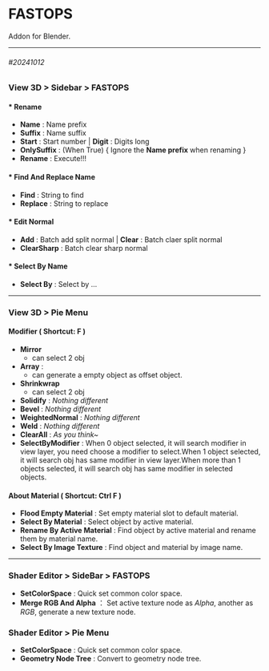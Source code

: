 # FASTOPS 
Addon for Blender.

---

###### #20241012

### View 3D > Sidebar > FASTOPS
#### * Rename
* __Name__ : Name prefix
* __Suffix__ : Name suffix
* __Start__ : Start number | __Digit__ : Digits long
* __OnlySuffix__ : (When True) { Ignore the __Name prefix__ when renaming }
* __Rename__ : Execute!!!

#### * Find And Replace Name
* __Find__ : String to find
* __Replace__ : String to replace
  
#### * Edit Normal
* __Add__ : Batch add split normal | __Clear__ : Batch claer split normal
* __ClearSharp__ : Batch clear sharp normal
 
#### * Select By Name
* __Select By__ : Select by ... 
---
  
### View 3D > Pie Menu
#### Modifier ( Shortcut: F )
* __Mirror__
  * can select 2 obj
* __Array__ : 
  * can generate a empty object as offset object.
* __Shrinkwrap__
  * can select 2 obj
* __Solidify__ : _Nothing different_
* __Bevel__ : _Nothing different_
* __WeightedNormal__ : _Nothing different_
* __Weld__ :  _Nothing different_
* __ClearAll__ : _As you think~_
* __SelectByModifier__ : When 0 object selected, it will search modifier in view layer, you need choose a modifier to select.When 1 object selected, it will search obj has same modifier in view layer.When more than 1 objects selected, it will search obj has same modifier in selected objects.

#### About Material ( Shortcut: Ctrl F )
* __Flood Empty Material__ : Set empty material slot to default material.
* __Select By Material__ : Select object by active material.
* __Rename By Active Material__ : Find object by active material and rename them by material name.
* __Select By Image Texture__ : Find object and material by image name.
---
### Shader Editor > SideBar > FASTOPS
* __SetColorSpace__ : Quick set common color space.
* __Merge RGB And Alpha__ ： Set active texture node as _Alpha_, another as _RGB_, generate a new texture node. 

### Shader Editor > Pie Menu
* __SetColorSpace__ : Quick set common color space.
* __Geometry Node Tree__ : Convert to geometry node tree.